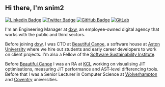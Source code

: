 ## Hi there, I'm snim2

[![Linkedin Badge](https://img.shields.io/badge/-snim2-0072b1?style=flat&logo=Linkedin&logoColor=white)](https://www.linkedin.com/in/snim2/ "Connect on LinkedIn")
[![Twitter Badge](https://img.shields.io/badge/-@snim2-00acee?style=flat&logo=Twitter&logoColor=white)](https://twitter.com/intent/follow?screen_name=snim2 "Follow on Twitter")
[![GitHub Badge](https://img.shields.io/github/followers/snim2?label=follow&style=social)](https://github.com/snim2)
[![GitLab](https://img.shields.io/badge/-GitLab-FCA121?style=plastic&logo=gitlab)](https://gitlab.com/snim2)

I'm an Engineering Manager at [dxw](https://www.dxw.com/), an employee-owned digital agency that works with the public and third sectors.

Before joining [dxw](https://www.dxw.com/), I was CTO at [Beautiful Canoe](https://beautifulcanoe.com/), a software house at [Aston University](https://www2.aston.ac.uk/eas/about-eas/academic-groups/computer-science ) where we hire out students and early career developers to work on client projects.
I'm also a Fellow of the [Software Sustainability Institute](https://www.software.ac.uk/).

Before [Beautiful Canoe](https://beautifulcanoe.com/) I was an RA at [KCL](https://soft-dev.org/) working on visualising JIT optimisations, measuring JIT performance and AST-level differencing tools.
Before that I was a Senior Lecturer in Computer Science at [Wolverhampton](https://www.wlv.ac.uk/) and [Coventry](https://www.coventry.ac.uk/) universities.
